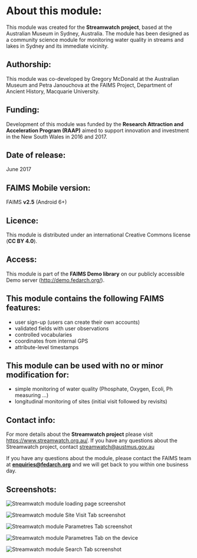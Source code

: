 # About this module:
This module was created for the **Streamwatch project**, based at the Australian Museum in Sydney, Australia. The module has been designed as a community science module for monitoring water quality in streams and lakes in Sydney and its immediate vicinity.
 
## Authorship:
This module was co-developed by Gregory McDonald at the Australian Museum and Petra Janouchova at the FAIMS Project, Department of Ancient History, Macquarie University.
 
## Funding:
Development of this module was funded by the **Research Attraction and Acceleration Program (RAAP)** aimed to support innovation and investment in the New South Wales in 2016 and 2017.

## Date of release:
June 2017 

## FAIMS Mobile version:
FAIMS **v2.5** (Android 6+)
 
## Licence:
This module is distributed under an international Creative Commons license (**CC BY 4.0**).

## Access:
This module is part of the **FAIMS Demo library** on our publicly accessible Demo server (http://demo.fedarch.org/). 

## This module contains the following FAIMS features:
* user sign-up (users can create their own accounts)
* validated fields with user observations
* controlled vocabularies
* coordinates from internal GPS
* attribute-level timestamps 

## This module can be used with no or minor modification for:
* simple monitoring of water quality (Phosphate, Oxygen, Ecoli, Ph measuring ...)
* longitudinal monitoring of sites (initial visit followed by revisits)

## Contact info:
For more details about the **Streamwatch project** please visit https://www.streamwatch.org.au/. If you have any questions about the Streamwatch project, contact streamwatch@austmus.gov.au

If you have any questions about the module, please contact the FAIMS team at **enquiries@fedarch.org** and we will get back to you within one business day.

## Screenshots:

![Streamwatch module loading page screenshot](https://github.com/FAIMS/streamwatch/blob/master/screenshots/Screenshot_streamwatch_load.png)

![Streamwatch module Site Visit Tab screenshot](https://github.com/FAIMS/streamwatch/blob/master/screenshots/Screenshot_streamwatch_site_visit.png)

![Streamwatch module Parametres Tab screenshot](https://github.com/FAIMS/streamwatch/blob/master/screenshots/Screenshot_streamwatch_parametres.png)

![Streamwatch module Parametres Tab on the device](https://github.com/FAIMS/streamwatch/blob/master/screenshots/streamwatch_parametres.jpg)

![Streamwatch module Search Tab screenshot](https://github.com/FAIMS/streamwatch/blob/master/screenshots/Screenshot_streamwatch_search.png)